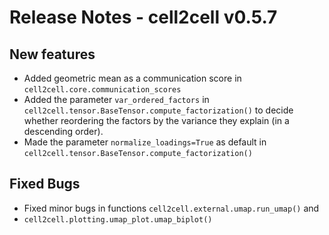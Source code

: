 # Release Notes - cell2cell v0.5.7

## New features

- Added geometric mean as a communication score in ```cell2cell.core.communication_scores```
- Added the parameter ```var_ordered_factors``` in
 ```cell2cell.tensor.BaseTensor.compute_factorization()``` to decide whether reordering
 the factors by the variance they explain (in a descending order).
- Made the parameter ```normalize_loadings=True``` as default in
 ```cell2cell.tensor.BaseTensor.compute_factorization()```

## Fixed Bugs

- Fixed minor bugs in functions ```cell2cell.external.umap.run_umap()``` and  
- ```cell2cell.plotting.umap_plot.umap_biplot()```
